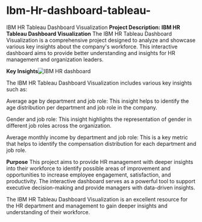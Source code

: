 # Ibm-Hr-dashboard-tableau-
IBM HR Tableau Dashboard Visualization
**Project Description: IBM HR Tableau Dashboard Visualization**
The IBM HR Tableau Dashboard Visualization is a comprehensive project designed to analyze and showcase various key insights about the company's workforce. This interactive dashboard aims to provide better understanding and insights for HR management and organization leaders.

**Key Insights**![IBM HR dashboard](https://github.com/harshali-2001/Ibm-Hr-dashboard-tableau-/assets/68239595/8a7948b0-a81c-4f04-847e-283884879011)

The IBM HR Tableau Dashboard Visualization includes various key insights such as:

Average age by department and job role: This insight helps to identify the age distribution per department and job role in the company.

Gender and job role: This insight highlights the representation of gender in different job roles across the organization.

Average monthly income by department and job role: This is a key metric that helps to identify the compensation distribution for each department and job role.

**Purpose**
This project aims to provide HR management with deeper insights into their workforce to identify possible areas of improvement and opportunities to increase employee engagement, satisfaction, and productivity. The interactive dashboard serves as a powerful tool to support executive decision-making and provide managers with data-driven insights.

The IBM HR Tableau Dashboard Visualization is an excellent resource for the HR department and management to gain deeper insights and understanding of their workforce.
